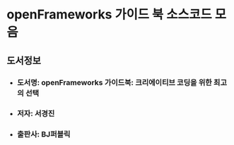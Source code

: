 # openFrameworks 가이드 북 소스코드 모음

## 도서정보
* ### 도서명: openFrameworks 가이드북: 크리에이티브 코딩을 위한 최고의 선택
* ### 저자: 서경진
* ### 출판사: BJ퍼블릭
